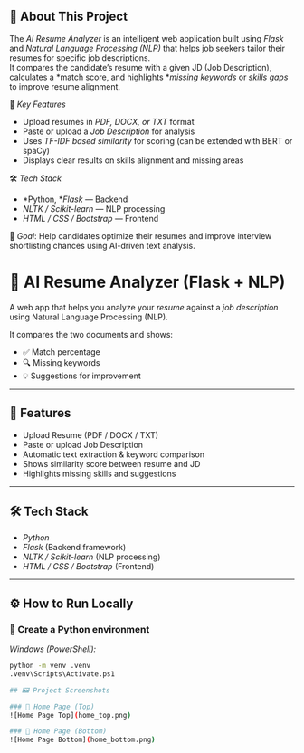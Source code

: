 ## 🧠 About This Project

The *AI Resume Analyzer* is an intelligent web application built using *Flask* and *Natural Language Processing (NLP)* that helps job seekers tailor their resumes for specific job descriptions.  
It compares the candidate’s resume with a given JD (Job Description), calculates a *match score, and highlights **missing keywords* or *skills gaps* to improve resume alignment.  

🔹 *Key Features*
- Upload resumes in *PDF, DOCX, or TXT* format  
- Paste or upload a *Job Description* for analysis  
- Uses *TF-IDF based similarity* for scoring (can be extended with BERT or spaCy)  
- Displays clear results on skills alignment and missing areas  

🛠 *Tech Stack*
- *Python, **Flask* — Backend  
- *NLTK / Scikit-learn* — NLP processing  
- *HTML / CSS / Bootstrap* — Frontend  

🚀 *Goal*: Help candidates optimize their resumes and improve interview shortlisting chances using AI-driven text analysis.
# 🧠 AI Resume Analyzer (Flask + NLP)

A web app that helps you analyze your *resume* against a *job description* using Natural Language Processing (NLP).

It compares the two documents and shows:
- ✅ Match percentage
- 🔍 Missing keywords
- 💡 Suggestions for improvement

---

## 🚀 Features
- Upload Resume (PDF / DOCX / TXT)
- Paste or upload Job Description
- Automatic text extraction & keyword comparison
- Shows similarity score between resume and JD
- Highlights missing skills and suggestions

---

## 🛠 Tech Stack
- *Python*  
- *Flask* (Backend framework)  
- *NLTK / Scikit-learn* (NLP processing)  
- *HTML / CSS / Bootstrap* (Frontend)  

---

## ⚙ How to Run Locally

### ⿡ Create a Python environment
*Windows (PowerShell):*
```bash
python -m venv .venv
.venv\Scripts\Activate.ps1

## 🖼 Project Screenshots

### 🔹 Home Page (Top)
![Home Page Top](home_top.png)

### 🔹 Home Page (Bottom)
![Home Page Bottom](home_bottom.png)